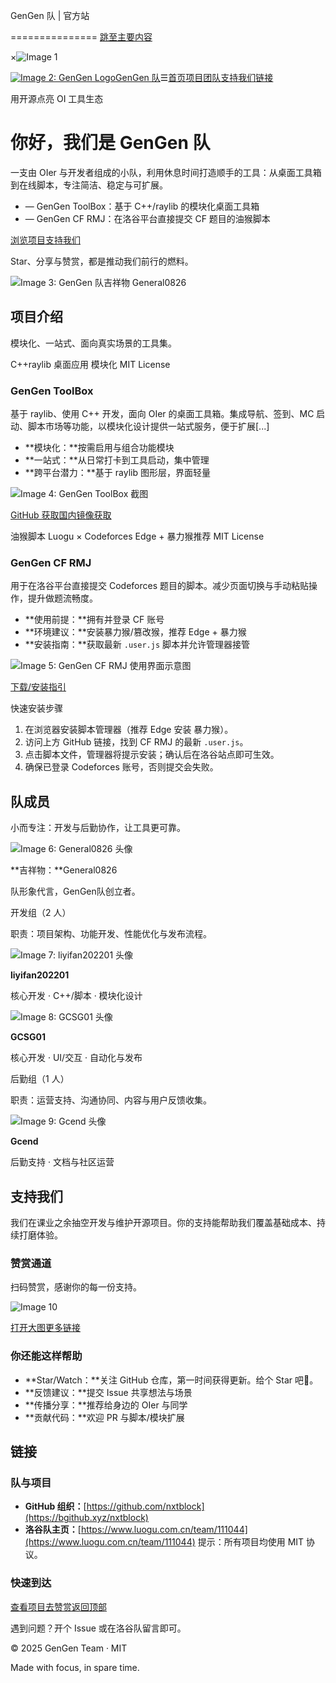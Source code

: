 GenGen 队 | 官方站

===============
[跳至主要内容](https://gengen.qzz.io/#home)

×![Image 1](https://gengen.qzz.io/)

[![Image 2: GenGen Logo](https://cdn.luogu.com.cn/upload/image_hosting/u6xa0ion.png)GenGen 队](https://gengen.qzz.io/#home)☰[首页](https://gengen.qzz.io/#home)[项目](https://gengen.qzz.io/#projects)[团队](https://gengen.qzz.io/#team)[支持我们](https://gengen.qzz.io/#support)[链接](https://gengen.qzz.io/#links)

用开源点亮 OI 工具生态

你好，我们是 GenGen 队
===============

一支由 OIer 与开发者组成的小队，利用休息时间打造顺手的工具：从桌面工具箱到在线脚本，专注简洁、稳定与可扩展。

*   — GenGen ToolBox：基于 C++/raylib 的模块化桌面工具箱
*   — GenGen CF RMJ：在洛谷平台直接提交 CF 题目的油猴脚本

[浏览项目](https://gengen.qzz.io/#projects)[支持我们](https://gengen.qzz.io/#support)

Star、分享与赞赏，都是推动我们前行的燃料。

![Image 3: GenGen 队吉祥物 General0826](https://cdn.luogu.com.cn/upload/image_hosting/7effselq.png)

项目介绍
----

模块化、一站式、面向真实场景的工具集。

C++raylib 桌面应用 模块化 MIT License

### GenGen ToolBox

基于 raylib、使用 C++ 开发，面向 OIer 的桌面工具箱。集成导航、签到、MC 启动、脚本市场等功能，以模块化设计提供一站式服务，便于扩展[...]

*   **模块化：**按需启用与组合功能模块
*   **一站式：**从日常打卡到工具启动，集中管理
*   **跨平台潜力：**基于 raylib 图形层，界面轻量

![Image 4: GenGen ToolBox 截图](https://cdn.luogu.com.cn/upload/image_hosting/ri1qzzft.png)

[GitHub 获取](https://github.com/nxtblock/ggtoolbox/releases/)[国内镜像获取](https://j.1win.ggff.net/https://github.com/nxtblock/ggtoolbox/releases/download/v1.4/Setup.exe)

油猴脚本 Luogu × Codeforces Edge + 暴力猴推荐 MIT License

### GenGen CF RMJ

用于在洛谷平台直接提交 Codeforces 题目的脚本。减少页面切换与手动粘贴操作，提升做题流畅度。

*   **使用前提：**拥有并登录 CF 账号
*   **环境建议：**安装暴力猴/篡改猴，推荐 Edge + 暴力猴
*   **安装指南：**获取最新 `.user.js` 脚本并允许管理器接管

![Image 5: GenGen CF RMJ 使用界面示意图](https://cdn.luogu.com.cn/upload/image_hosting/safff5jk.png)

[下载/安装指引](https://openuserjs.org/scripts/liyifan202201outlook.com/GenGen_CF_RMJ)

快速安装步骤
1.   在浏览器安装脚本管理器（推荐 Edge 安装 暴力猴）。
2.   访问上方 GitHub 链接，找到 CF RMJ 的最新 `.user.js`。
3.   点击脚本文件，管理器将提示安装；确认后在洛谷站点即可生效。
4.   确保已登录 Codeforces 账号，否则提交会失败。

队成员
---

小而专注：开发与后勤协作，让工具更可靠。

![Image 6: General0826 头像](https://cdn.luogu.com.cn/upload/usericon/1351126.png)

**吉祥物：**General0826 

队形象代言，GenGen队创立者。

开发组（2 人）

职责：项目架构、功能开发、性能优化与发布流程。

![Image 7: liyifan202201 头像](https://cdn.luogu.com.cn/upload/usericon/661094.png)

**liyifan202201**

核心开发 · C++/脚本 · 模块化设计

![Image 8: GCSG01 头像](https://cdn.luogu.com.cn/upload/usericon/1032267.png)

**GCSG01**

核心开发 · UI/交互 · 自动化与发布

后勤组（1 人）

职责：运营支持、沟通协同、内容与用户反馈收集。

![Image 9: Gcend 头像](https://cdn.luogu.com.cn/upload/usericon/697932.png)

**Gcend**

后勤支持 · 文档与社区运营

支持我们
----

我们在课业之余抽空开发与维护开源项目。你的支持能帮助我们覆盖基础成本、持续打磨体验。

### 赞赏通道

扫码赞赏，感谢你的每一份支持。

![Image 10](https://cdn.luogu.com.cn/upload/image_hosting/7uzglkak.png)

[打开大图](https://gengen.qzz.io/)[更多链接](https://gengen.qzz.io/#links)

### 你还能这样帮助

*   **Star/Watch：**关注 GitHub 仓库，第一时间获得更新。给个 Star 吧🙏。
*   **反馈建议：**提交 Issue 共享想法与场景
*   **传播分享：**推荐给身边的 OIer 与同学
*   **贡献代码：**欢迎 PR 与脚本/模块扩展

链接
--

### 队与项目

*   **GitHub 组织：**[https://github.com/nxtblock](https://bgithub.xyz/nxtblock)
*   **洛谷队主页：**[https://www.luogu.com.cn/team/111044](https://www.luogu.com.cn/team/111044)
提示：所有项目均使用 MIT 协议。

### 快速到达

[查看项目](https://gengen.qzz.io/#projects)[去赞赏](https://gengen.qzz.io/#support)[返回顶部](https://gengen.qzz.io/#home)

遇到问题？开个 Issue 或在洛谷队留言即可。

© 2025 GenGen Team · MIT

Made with focus, in spare time.

